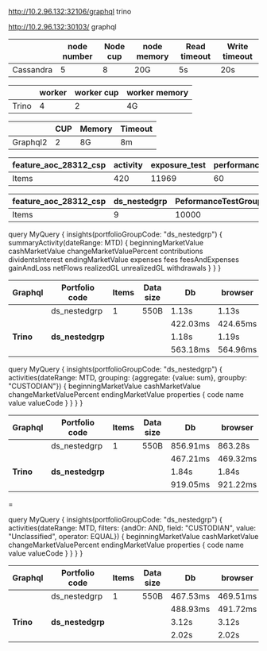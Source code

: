 http://10.2.96.132:32106/graphql         trino

http://10.2.96.132:30103/                 graphql

|           | node number | Node cup | node memory | Read timeout | Write timeout |
| --------- | ----------- | -------- | ----------- | ------------ | ------------- |
| Cassandra | 5           | 8        | 20G         | 5s           | 20s           |

|       | worker | worker cup | worker memory |
| ----- | ------ | ---------- | ------------- |
| Trino | 4      | 2          | 4G            |

|          | CUP  | Memory | Timeout |
| -------- | ---- | ------ | ------- |
| Graphql2 | 2    | 8G     | 8m      |

| feature_aoc_28312_csp | activity | exposure_test | performance_analysis | portfolio | portfolio_by_group | portfolio_property_by_tenant | portfolio_property_by_portfolio |
| --------------------- | -------- | ------------- | -------------------- | --------- | ------------------ | ---------------------------- | ------------------------------- |
| Items                 | 420      | 11969         | 60                   | 12610     | 14468              | 9                            | 122649                          |



| feature_aoc_28312_csp | ds_nestedgrp | PeformanceTestGroup |
| --------------------- | ------------ | ------------------- |
| Items                 | 9            | 10000               |

query MyQuery {
  insights(portfolioGroupCode: "ds_nestedgrp") {
    summaryActivity(dateRange: MTD) {
      beginningMarketValue
      cashMarketValue
      changeMarketValuePercent
      contributions
      dividentsInterest
      endingMarketValue
      expenses
      fees
      feesAndExpenses
      gainAndLoss
      netFlows
      realizedGL
      unrealizedGL
      withdrawals
    }
  }
}

| Graphql   | Portfolio code   | Items | Data size | Db       | browser  |
| --------- | ---------------- | ----- | --------- | -------- | -------- |
|           | ds_nestedgrp     | 1     | 550B      | 1.13s    | 1.13s    |
|           |                  |       |           | 422.03ms | 424.65ms |
| **Trino** | **ds_nestedgrp** |       |           | 1.18s    | 1.19s    |
|           |                  |       |           | 563.18ms | 564.96ms |

query MyQuery {
  insights(portfolioGroupCode: "ds_nestedgrp") {
    activities(dateRange: MTD, grouping: {aggregate: {value: sum}, groupby: "CUSTODIAN"}) {
      beginningMarketValue
      cashMarketValue
      changeMarketValuePercent
      endingMarketValue
      properties {
        code
        name
        value
        valueCode
      }
    }
  }
}

| Graphql   | Portfolio code   | Items | Data size | Db       | browser  |
| --------- | ---------------- | ----- | --------- | -------- | -------- |
|           | ds_nestedgrp     | 1     | 550B      | 856.91ms | 863.28s  |
|           |                  |       |           | 467.21ms | 469.32ms |
| **Trino** | **ds_nestedgrp** |       |           | 1.84s    | 1.84s    |
|           |                  |       |           | 919.05ms | 921.22ms |

=

query MyQuery {
  insights(portfolioGroupCode: "ds_nestedgrp") {
    activities(dateRange: MTD, filters: {andOr: AND, field: "CUSTODIAN", value: "Unclassified", operator: EQUAL}) {
      beginningMarketValue
      cashMarketValue
      changeMarketValuePercent
      endingMarketValue
      properties {
        code
        name
        value
        valueCode
      }
    }
  }
}

| Graphql   | Portfolio code   | Items | Data size | Db       | browser  |
| --------- | ---------------- | ----- | --------- | -------- | -------- |
|           | ds_nestedgrp     | 1     | 550B      | 467.53ms | 469.51ms |
|           |                  |       |           | 488.93ms | 491.72ms |
| **Trino** | **ds_nestedgrp** |       |           | 3.12s    | 3.12s    |
|           |                  |       |           | 2.02s    | 2.02s    |